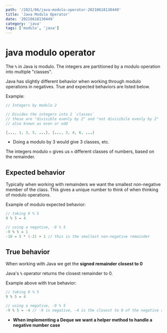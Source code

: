 ```yaml
---
path: '/2021/06/java-modulo-operator-20210618130449'
title: 'Java Modulo Operator'
date: '20210618130449'
category: 'java'
tags: ['modulo', 'java']
---
```


# java modulo operator
The `%` in Java is modulo. The integers are partitioned by a modulo operation
into multiple "classes".

Java has slightly different behavior when working through modulo operations in
negatives. True and expected behaviors are listed below.

Example:
```java
// Integers by modulo 2

// Divides the integers into 2 `classes`
// these are "divisible evenly by 2" and "not divisibile evenly by 2"
// also known as even or odd

{..., 1, 3, 5, ...}, {..., 2, 4, 6, ...}
```

* Doing a modulo by 3 would give 3 classes, etc.

The integers modulo `n` gives us `n` different classes of numbers, based on the remainder.

## Expected behavior
Typically when working with remainders we want the smallest non-negative member of the class.
This gives a unique number to think of when thinking of modulo operations.

Example of modulo expected behavior:
```java
// taking 9 % 5
9 % 5 = 4

// using a negative, -9 % 5
-9 % 5 = 1
-10 = 5 * (-2) + 1 // this is the smallest non-negative remainder
```

## True behavior
When working with Java we get the **signed remainder closest to 0**

Java's `%` operator returns the closest remainder to 0.

Example above with true behavior:
```java
// taking 9 % 5
9 % 5 = 4

// using a negative, -9 % 5
-9 % 5 = -4 // -9 is negative, -4 is the closest to 0 of the negative remainders
```

* **When implementing a Deque we want a helper method to handle a negative number case**

